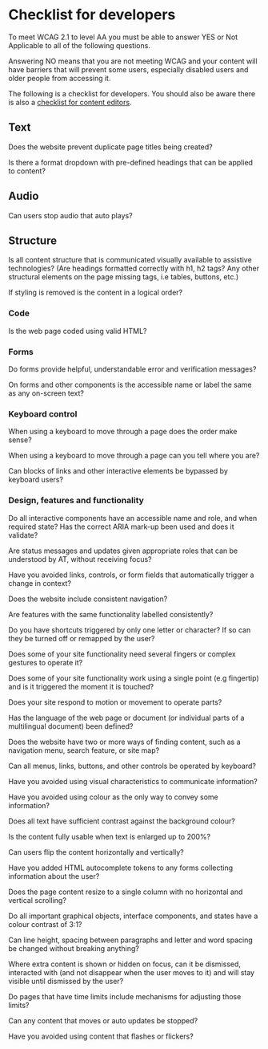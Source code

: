 # Checklist for developers

To meet WCAG 2.1 to level AA you must be able to answer YES or Not Applicable to all of the following questions.

Answering NO means that you are not meeting WCAG and your content will have barriers that will prevent some users, especially disabled users and older people from accessing it.

The following is a checklist for developers. You should also be aware there is also a [checklist for content editors](checklist-for-content-editors "Checklist for content editors").

## Text

Does the website prevent duplicate page titles being created?

Is there a format dropdown with pre-defined headings that can be applied to content?

## Audio

Can users stop audio that auto plays?

## Structure

Is all content structure that is communicated visually available to assistive technologies? (Are headings formatted correctly with h1, h2 tags? Any other structural elements on the page missing tags, i.e tables, buttons, etc.)

If styling is removed is the content in a logical order?

### Code

Is the web page coded using valid HTML?

### Forms

Do forms provide helpful, understandable error and verification messages?

On forms and other components is the accessible name or label the same as any on-screen text?

### Keyboard control

When using a keyboard to move through a page does the order make sense?

When using a keyboard to move through a page can you tell where you are?

Can blocks of links and other interactive elements be bypassed by keyboard users?

### Design, features and functionality

Do all interactive components have an accessible name and role, and when required state? Has the correct ARIA mark-up been used and does it validate?

Are status messages and updates given appropriate roles that can be understood by AT, without receiving focus?

Have you avoided links, controls, or form fields that automatically trigger a change in context?

Does the website include consistent navigation?

Are features with the same functionality labelled consistently?

Do you have shortcuts triggered by only one letter or character? If so can they be turned off or remapped by the user?

Does some of your site functionality need several fingers or complex gestures to operate it?

Does some of your site functionality work using a single point (e.g fingertip) and is it triggered the moment it is touched?

Does your site respond to motion or movement to operate parts?

Has the language of the web page or document (or individual parts of a multilingual document) been defined?

Does the website have two or more ways of finding content, such as a navigation menu, search feature, or site map?

Can all menus, links, buttons, and other controls be operated by keyboard?

Have you avoided using visual characteristics to communicate information?

Have you avoided using colour as the only way to convey some information?

Does all text have sufficient contrast against the background colour?

Is the content fully usable when text is enlarged up to 200%?

Can users flip the content horizontally and vertically?

Have you added HTML autocomplete tokens to any forms collecting information about the user?

Does the page content resize to a single column with no horizontal and vertical scrolling?

Do all important graphical objects, interface components, and states have a colour contrast of 3:1?

Can line height, spacing between paragraphs and letter and word spacing be changed without breaking anything?

Where extra content is shown or hidden on focus, can it be dismissed, interacted with (and not disappear when the user moves to it) and will stay visible until dismissed by the user?

Do pages that have time limits include mechanisms for adjusting those limits?

Can any content that moves or auto updates be stopped?

Have you avoided using content that flashes or flickers?